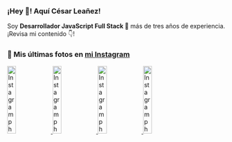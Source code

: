 <h3>¡Hey 👋! Aquí César Leañez!</h3>

<p>Soy <strong>Desarrollador JavaScript Full Stack 🚀</strong> más de tres años de experiencia.<br />¡Revisa mi contenido 👇!</p>

### 📸 Mis últimas fotos en [mi Instagram](https://instagram.com/cele)


<a href='https://instagram.com/p/C1UpuSGLQiG' target='_blank'>
  <img width='20%' src='https://instagram.flba2-1.fna.fbcdn.net/v/t51.29350-15/412513918_1325803934584302_4400498733289087214_n.jpg?stp=dst-jpg_e15&_nc_ht=instagram.flba2-1.fna.fbcdn.net&_nc_cat=106&_nc_ohc=_4ugwt6ZnSIQ7kNvgG7bOZA&edm=APU89FABAAAA&ccb=7-5&oh=00_AYCN4HzTme26ZoQvj1Gm_hdJUGIKMBlrkFmn6cK5SmiRsQ&oe=6693BF9D&_nc_sid=bc0c2c' alt='Instagram photo' />
</a>
<a href='https://instagram.com/p/CzMY3lzxgmx' target='_blank'>
  <img width='20%' src='https://instagram.flba2-1.fna.fbcdn.net/v/t51.29350-15/398916226_819142863293745_2426123683154743297_n.webp?stp=dst-jpg_e35&_nc_ht=instagram.flba2-1.fna.fbcdn.net&_nc_cat=109&_nc_ohc=82k7DH6Iwr8Q7kNvgGIWQxA&edm=APU89FABAAAA&ccb=7-5&oh=00_AYBJCvVHQsKNAQeCEedxWTOMefHFxjPFWgPc-s-b8iUIRQ&oe=6693BE8C&_nc_sid=bc0c2c' alt='Instagram photo' />
</a>
<a href='https://instagram.com/p/CygbQv4uqxM' target='_blank'>
  <img width='20%' src='https://instagram.flba2-1.fna.fbcdn.net/v/t51.29350-15/391525959_236593062741789_5868561716480810596_n.webp?stp=dst-jpg_e35&_nc_ht=instagram.flba2-1.fna.fbcdn.net&_nc_cat=109&_nc_ohc=tZWjTNGdgowQ7kNvgEuLc-y&edm=APU89FABAAAA&ccb=7-5&oh=00_AYA4rCQ8qyV081GyPagdUtclbqKwjlwe97Nk0QnUbMgDFw&oe=6693C4C8&_nc_sid=bc0c2c' alt='Instagram photo' />
</a>
<a href='https://instagram.com/p/CxTmOF6vN8M' target='_blank'>
  <img width='20%' src='https://instagram.flba2-1.fna.fbcdn.net/v/t51.29350-15/378565944_323878180141713_8920720304536029091_n.jpg?stp=dst-jpg_e15&_nc_ht=instagram.flba2-1.fna.fbcdn.net&_nc_cat=109&_nc_ohc=R9sk9PzkaOgQ7kNvgE8zjx-&edm=APU89FABAAAA&ccb=7-5&oh=00_AYAqz0rt59X9EKwGkNguKtaSOcCZqFQO0ZSU5ccdx3VZLA&oe=6693BE92&_nc_sid=bc0c2c' alt='Instagram photo' />
</a>
